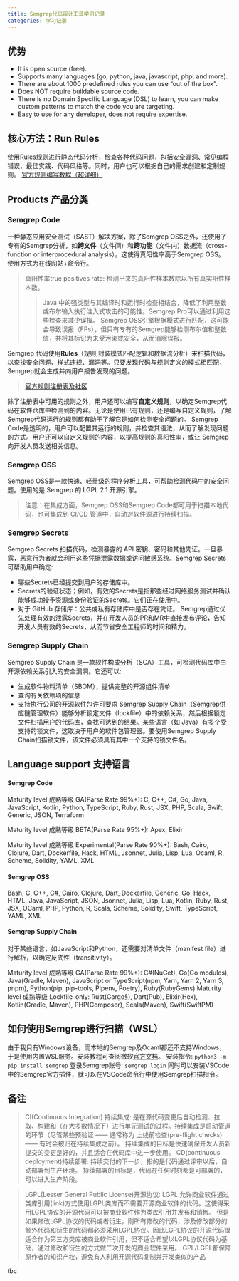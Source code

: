 ```yaml
---
title: Semgrep代码审计工具学习记录
categories: 学习记录
---
```


## 优势
- It is open source (free).
- Supports many languages (go, python, java, javascript, php, and more).
- There are about 1000 predefined rules you can use “out of the box”.
- Does NOT require buildable source code.
- There is no Domain Specific Language (DSL) to learn, you can make custom patterns to match the code you are targeting.
- Easy to use for any developer, does not require expertise.

## 核心方法：Run Rules
使用Rules规则进行静态代码分析，检查各种代码问题，包括安全漏洞、常见编程错误、最佳实践、代码风格等。同时，用户也可以根据自己的需求创建和定制规则。
[官方规则编写教程（超详细）](https://semgrep.dev/learn)


## Products 产品分类

### Semgrep Code
一种静态应用安全测试（SAST）解决方案，除了Semgrep OSS之外，还使用了专有的Semgrep分析，如**跨文件**（文件间）和**跨功能**（文件内）数据流（cross-function or interprocedural analysis）。这使得真阳性率高于Semgrep OSS。
使用方式为在线网站+命令行。
> 真阳性率true positives rate: 检测出来的真阳性样本数除以所有真实阳性样本数。
>> Java 中的强类型与其编译时和运行时检查相结合，降低了利用整数或布尔输入执行注入式攻击的可能性。Semgrep Pro可以通过利用这些检查来减少误报。
>>Semgrep OSS引擎根据模式进行匹配，这可能会导致误报（FPs），但只有专有的Semgrep能够检测布尔值和整数值，并将其标记为未受污染或安全，从而消除误报。

Semgrep 代码使用**Rules**（规则,封装模式匹配逻辑和数据流分析）来扫描代码，以查找安全问题、样式违规、漏洞等。只要发现代码与规则定义的模式相匹配，Semgrep就会生成并向用户报告发现的问题。
> [官方规则注册表及社区](https://semgrep.dev/r)

除了注册表中可用的规则之外，用户还可以编写**自定义规则**，以确定Semgrep代码在软件仓库中检测到的内容。无论是使用已有规则，还是编写自定义规则，了解Semgrep代码运行的规则都有助于了解它是如何检测安全问题的。
Semgrep Code是透明的，用户可以配置其运行的规则，并检查其语法，从而了解发现问题的方式。用户还可以自定义规则的内容，以提高规则的真阳性率，或让 Semgrep 向开发人员发送相关信息。

### Semgrep OSS
Semgrep OSS是一款快速、轻量级的程序分析工具，可帮助检测代码中的安全问题。使用的是 Semgrep 的 LGPL 2.1 开源引擎。
> 注意：在集成方面，Semgrep OSS和Semgrep Code都可用于扫描本地代码，也可集成到 CI/CD 管道中，自动对软件源进行持续扫描。

### Semgrep Secrets
Semgrep Secrets 扫描代码，检测暴露的 API 密钥、密码和其他凭证。一旦暴露，恶意行为者就会利用这些凭据泄露数据或访问敏感系统。Semgrep Secrets 可帮助用户确定:
- 哪些Secrets已经提交到用户的存储库中。
- Secrets的验证状态；例如，有效的Secrets是指那些经过网络服务测试并确认能够成功授予资源或身份验证的Secrets。它们正在使用中。
- 对于 GitHub 存储库：公共或私有存储库中是否存在凭证。
Semgrep通过优先处理有效的泄露Secrets，并在开发人员的PR和MR中直接发布评论，告知开发人员有效的Secrets，从而节省安全工程师的时间和精力。

### Semgrep Supply Chain
Semgrep Supply Chain 是一款软件构成分析（SCA）工具，可检测代码库中由开源依赖关系引入的安全漏洞。它还可以:
- 生成软件物料清单（SBOM），提供完整的开源组件清单
- 查询有关依赖项的信息
- 支持执行公司的开源软件包许可要求
Semgrep Supply Chain（Semgrep供应链管理软件）能够分析锁定文件（lockfile）中的依赖关系，然后根据锁定文件扫描用户的代码库，查找可达到的结果。某些语言（如 Java）有多个受支持的锁文件，这取决于用户的软件包管理器。要使用Semgrep Supply Chain扫描锁文件，该文件必须具有其中一个支持的锁文件名。

## Language support 支持语言

#### Semgrep Code

Maturity level 成熟等级 GA(Parse Rate 99%+): C, C++, C#, Go, Java, JavaScript, Kotlin, Python, TypeScript, Ruby, Rust, JSX, PHP, Scala, Swift, Generic, JSON, Terraform

Maturity level 成熟等级 BETA(Parse Rate 95%+): Apex, Elixir

Maturity level 成熟等级 Experimental(Parse Rate 90%+): Bash, Cairo, Clojure, Dart, Dockerfile, Hack, HTML, Jsonnet, Julia, Lisp, Lua, Ocaml, R, Scheme, Solidity, YAML, XML

#### Semgrep OSS

Bash, C, C++, C#, Cairo, Clojure, Dart, Dockerfile, Generic, Go, Hack, HTML, Java, JavaScript, JSON, Jsonnet, Julia, Lisp, Lua, Kotlin, Ruby, Rust, JSX, OCaml, PHP, Python, R, Scala, Scheme, Solidity, Swift, TypeScript, YAML, XML

#### Semgrep Supply Chain

对于某些语言，如JavaScript和Python，还需要对清单文件（manifest file）进行解析，以确定反式性（transitivity）。

Maturity level 成熟等级 GA(Parse Rate 99%+): C#(NuGet), Go(Go modules), Java(Gradle, Maven), JavaScript or TypeScript(npm, Yarn, Yarn 2, Yarn 3, pnpm), Python(pip, pip-tools, Pipenv, Poetry), Ruby(RubyGems)
Maturity level 成熟等级 Lockfile-only: Rust(Cargo§), Dart(Pub), Elixir(Hex), Kotlin(Gradle, Maven), PHP(Composer), Scala(Maven), Swift(SwiftPM)

## 如何使用Semgrep进行扫描（WSL）
由于我只有Windows设备，而本地的Semgrep及Ocaml都还不支持Windows，于是使用内置WSL服务。安装教程可查阅微软[官方文档](https://learn.microsoft.com/zh-cn/windows/wsl/install)。
安装指令:
``python3 -m pip install semgrep``
登录Semgrep账号:
``semgrep login``
同时可以安装VSCode中的Semgrep官方插件，就可以在VSCode命令行中使用Semgrep扫描指令。


## 备注

> CI(Continuous Integration) 持续集成: 是在源代码变更后自动检测、拉取、构建和（在大多数情况下）进行单元测试的过程。持续集成是启动管道的环节（尽管某些预验证 —— 通常称为 上线前检查(pre-flight checks) —— 有时会被归在持续集成之前）。
> 持续集成的目标是快速确保开发人员新提交的变更是好的，并且适合在代码库中进一步使用。
> CD(continuous deployment)持续部署: 持续交付的下一步，指的是代码通过评审以后，自动部署到生产环境。
> 持续部署的目标是，代码在任何时刻都是可部署的，可以进入生产阶段。

> LGPL(Lesser General Public License)开源协议: LGPL 允许商业软件通过类库引用(link)方式使用LGPL类库而不需要开源商业软件的代码。这使得采用LGPL协议的开源代码可以被商业软件作为类库引用并发布和销售。
> 但是如果修改LGPL协议的代码或者衍生，则所有修改的代码，涉及修改部分的额外代码和衍生的代码都必须采用LGPL协议。因此LGPL协议的开源代码很适合作为第三方类库被商业软件引用，但不适合希望以LGPL协议代码为基础，通过修改和衍生的方式做二次开发的商业软件采用。
> GPL/LGPL都保障原作者的知识产权，避免有人利用开源代码复制并开发类似的产品

tbc